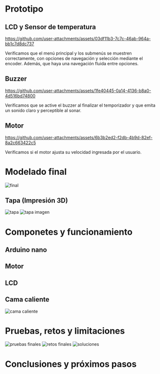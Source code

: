 # Prototipo
## LCD y Sensor de temperatura
https://github.com/user-attachments/assets/03df11b3-7c7c-46ab-964a-bb1c7d8dc737

Verificamos que el menú principal y los submenús se muestren correctamente, con opciones de navegación y selección mediante el encoder. Además, que haya una navegación fluida entre opciones.
## Buzzer
https://github.com/user-attachments/assets/1fe40445-0a14-4136-b8a0-4d516bd74800

Verificamos que se active el buzzer al finalizar el temporizador y que emita un sonido claro y perceptible al sonar.

## Motor
https://github.com/user-attachments/assets/6b3b2ed2-f2db-4b9d-82ef-8a2c663422c5

Verificamos si el motor ajusta su velocidad ingresada por el usuario.

# Modelado final
![final](https://github.com/user-attachments/assets/c1a7e2a2-8be4-4faa-8c32-72d777642f3e)

## Tapa (Impresión 3D)
![tapa](https://github.com/user-attachments/assets/291862c5-2b8e-44a5-a4ea-a1ad372ef565)
![tapa imagen](https://github.com/user-attachments/assets/56598d57-7be8-467c-946d-78c699fc972c)

# Componetes y funcionamiento

## Arduino nano

## Motor

## LCD

## Cama caliente
![cama caliente](https://github.com/user-attachments/assets/64374d84-8671-4b5a-9fc2-42e5ce323bf9)


# Pruebas, retos y limitaciones
![pruebas finales](https://github.com/user-attachments/assets/e762ed74-db9d-4cff-82ad-d0672e45c525)
![retos finales](https://github.com/user-attachments/assets/17ad4f83-9e45-49c0-8eeb-55e7312ac264)
![soluciones](https://github.com/user-attachments/assets/9d8c5b14-b03a-4329-a328-c24bce320529)


# Conclusiones y próximos pasos
